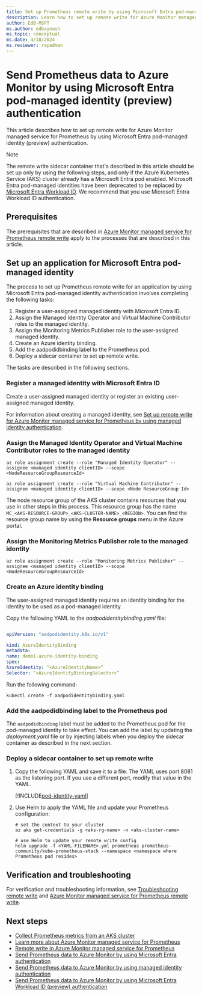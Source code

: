 ```yaml
---
title: Set up Prometheus remote write by using Microsoft Entra pod-managed identity authentication
description: Learn how to set up remote write for Azure Monitor managed service for Prometheus by using Microsoft Entra pod-managed identity (preview) authentication.
author: EdB-MSFT
ms.author: edbaynash
ms.topic: conceptual
ms.date: 4/18/2024
ms.reviewer: rapadman
---
```


# Send Prometheus data to Azure Monitor by using Microsoft Entra pod-managed identity (preview) authentication

This article describes how to set up remote write for Azure Monitor managed service for Prometheus by using Microsoft Entra pod-managed identity (preview) authentication.

> [!NOTE]
> The remote write sidecar container that's described in this article should be set up only by using the following steps, and only if the Azure Kubernetes Service (AKS) cluster already has a Microsoft Entra pod enabled. Microsoft Entra pod-managed identities have been deprecated to be replaced by [Microsoft Entra Workload ID](/azure/active-directory/workload-identities/workload-identities-overview). We recommend that you use Microsoft Entra Workload ID authentication.

## Prerequisites

The prerequisites that are described in [Azure Monitor managed service for Prometheus remote write](prometheus-remote-write.md#prerequisites) apply to the processes that are described in this article.

## Set up an application for Microsoft Entra pod-managed identity

The process to set up Prometheus remote write for an application by using Microsoft Entra pod-managed identity authentication involves completing the following tasks:

1. Register a user-assigned managed identity with Microsoft Entra ID.
1. Assign the Managed Identity Operator and Virtual Machine Contributor roles to the managed identity.
1. Assign the Monitoring Metrics Publisher role to the user-assigned managed identity.
1. Create an Azure identity binding.
1. Add the aadpodidbinding label to the Prometheus pod.
1. Deploy a sidecar container to set up remote write.

The tasks are described in the following sections.

### Register a managed identity with Microsoft Entra ID

Create a user-assigned managed identity or register an existing user-assigned managed identity.

For information about creating a managed identity, see [Set up remote write for Azure Monitor managed service for Prometheus by using managed identity authentication](./prometheus-remote-write-managed-identity.md#get-the-client-id-of-the-user-assigned-managed-identity).

### Assign the Managed Identity Operator and Virtual Machine Contributor roles to the managed identity

```azurecli
az role assignment create --role "Managed Identity Operator" --assignee <managed identity clientID> --scope <NodeResourceGroupResourceId> 
          
az role assignment create --role "Virtual Machine Contributor" --assignee <managed identity clientID> --scope <Node ResourceGroup Id> 
```  

The node resource group of the AKS cluster contains resources that you use in other steps in this process. This resource group has the name `MC_<AKS-RESOURCE-GROUP>_<AKS-CLUSTER-NAME>_<REGION>`. You can find the resource group name by using the **Resource groups** menu in the Azure portal.

### Assign the Monitoring Metrics Publisher role to the managed identity

```azurecli
az role assignment create --role "Monitoring Metrics Publisher" --assignee <managed identity clientID> --scope <NodeResourceGroupResourceId> 
```

### Create an Azure identity binding

The user-assigned managed identity requires an identity binding for the identity to be used as a pod-managed identity.

Copy the following YAML to the *aadpodidentitybinding.yaml* file:

```yaml

apiVersion: "aadpodidentity.k8s.io/v1" 

kind: AzureIdentityBinding 
metadata: 
name: demo1-azure-identity-binding 
spec: 
AzureIdentity: “<AzureIdentityName>” 
Selector: “<AzureIdentityBindingSelector>” 
```

Run the following command:

```azurecli
kubectl create -f aadpodidentitybinding.yaml 
```

### Add the aadpodidbinding label to the Prometheus pod

The `aadpodidbinding` label must be added to the Prometheus pod for the pod-managed identity to take effect. You can add the label by updating the *deployment.yaml* file or by injecting labels when you deploy the sidecar container as described in the next section.

### Deploy a sidecar container to set up remote write

1. Copy the following YAML and save it to a file. The YAML uses port 8081 as the listening port. If you use a different port, modify that value in the YAML.

   [!INCLUDE[pod-identity-yaml](../includes/prometheus-sidecar-remote-write-pod-identity-yaml.md)]

1. Use Helm to apply the YAML file and update your Prometheus configuration:  

   ```azurecli
   # set the context to your cluster 
   az aks get-credentials -g <aks-rg-name> -n <aks-cluster-name>

   # use Helm to update your remote write config 
   helm upgrade -f <YAML-FILENAME>.yml prometheus prometheus-community/kube-prometheus-stack --namespace <namespace where Prometheus pod resides>
   ```

## Verification and troubleshooting

For verification and troubleshooting information, see [Troubleshooting remote write](articles/azure-monitor/containers/prometheus-remote-write-troubleshooting)  and [Azure Monitor managed service for Prometheus remote write](prometheus-remote-write.md#verify-remote-write-is-working-correctly).

## Next steps

- [Collect Prometheus metrics from an AKS cluster](../containers/kubernetes-monitoring-enable.md#enable-prometheus-and-grafana)
- [Learn more about Azure Monitor managed service for Prometheus](../essentials/prometheus-metrics-overview.md)
- [Remote write in Azure Monitor managed service for Prometheus](prometheus-remote-write.md)
- [Send Prometheus data to Azure Monitor by using Microsoft Entra authentication](./prometheus-remote-write-active-directory.md)
- [Send Prometheus data to Azure Monitor by using managed identity authentication](./prometheus-remote-write-managed-identity.md)
- [Send Prometheus data to Azure Monitor by using Microsoft Entra Workload ID (preview) authentication](./prometheus-remote-write-azure-workload-identity.md)
